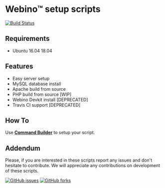 # Webino™ setup scripts 

[![Build Status](https://img.shields.io/travis/webino/get.webino.org/develop.svg?style=for-the-badge)](http://travis-ci.org/webino/get.webino.org "Develop Build Status")


## Requirements

- Ubuntu 
  16.04
  18.04


## Features

- Easy server setup
- MySQL database install
- Apache build from source
- PHP build from source [WIP]
- Webino Devkit install [DEPRECATED]
- Travis CI support [DEPRECATED]


## How To

Use **[Command Builder](https://get.webino.org/~dev/)** to setup your script.

## Addendum

Please, if you are interested in these scripts report any issues and don't hesitate to contribute.
We will appreciate any contributions on development of these scripts.

[![GitHub issues](https://img.shields.io/github/issues/webino/get.webino.org.svg?style=for-the-badge)](https://github.com/webino/request/get.webino.org)
[![GitHub forks](https://img.shields.io/github/forks/webino/get.webino.org.svg?label=Fork&style=for-the-badge)](https://github.com/webino/get.webino.org)
